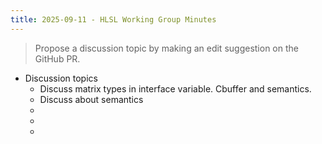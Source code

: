 ```yaml
---
title: 2025-09-11 - HLSL Working Group Minutes
---
```


> Propose a discussion topic by making an edit suggestion on the GitHub PR.

* Discussion topics
  * Discuss matrix types in interface variable. Cbuffer and semantics.
  * Discuss about semantics
  * <placeholder topic>
  * <placeholder topic>
  * <placeholder topic>
